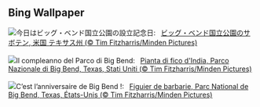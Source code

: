 ## Bing Wallpaper
![](https://www.bing.com/th?id=OHR.BigBendAnniv_JA-JP0554152393_UHD.jpg&w=1000)今日はビッグ・ベンド国立公園の設立記念日:&nbsp;&ensp;[ビッグ・ベンド国立公園のサボテン, 米国 テキサス州 (© Tim Fitzharris/Minden Pictures)](https://www.bing.com/th?id=OHR.BigBendAnniv_JA-JP0554152393_UHD.jpg)
<br><br/>
![](https://www.bing.com/th?id=OHR.BigBendAnniv_IT-IT0010435736_UHD.jpg&w=1000)Il compleanno del Parco di Big Bend:&nbsp;&ensp;[Pianta di fico d'India, Parco Nazionale di Big Bend, Texas, Stati Uniti (© Tim Fitzharris/Minden Pictures)](https://www.bing.com/th?id=OHR.BigBendAnniv_IT-IT0010435736_UHD.jpg)
<br><br/>
![](https://www.bing.com/th?id=OHR.BigBendAnniv_FR-FR4667898386_UHD.jpg&w=1000)C’est l’anniversaire de Big Bend !:&nbsp;&ensp;[Figuier de barbarie, Parc National de Big Bend, Texas, États-Unis (© Tim Fitzharris/Minden Pictures)](https://www.bing.com/th?id=OHR.BigBendAnniv_FR-FR4667898386_UHD.jpg)
<br><br/>
